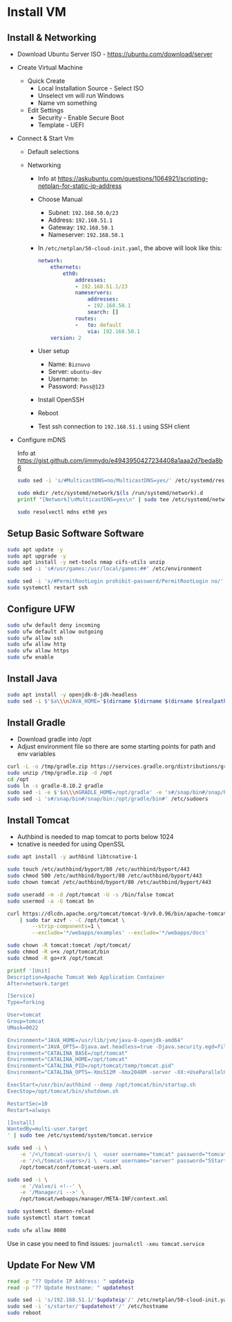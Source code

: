 # Install VM

## Install & Networking

- Download Ubuntu Server ISO - https://ubuntu.com/download/server

- Create Virtual Machine

  - Quick Create
    - Local Installation Source - Select ISO
    - Unselect vm will run Windows
    - Name vm something
  - Edit Settings
    - Security - Enable Secure Boot
    - Template - UEFI

- Connect & Start Vm

  - Default selections

  - Networking

    - Info at https://askubuntu.com/questions/1064921/scripting-netplan-for-static-ip-address

    - Choose Manual

      - Subnet: `192.168.50.0/23`
      - Address: `192.168.51.1`
      - Gateway: `192.168.50.1`
      - Nameserver: `192.168.50.1`

    - In `/etc/netplan/50-cloud-init.yaml`, the above will look like this:

      ```yaml
      network:
          ethernets:
              eth0:
                  addresses:
                  - 192.168.51.1/23
                  nameservers:
                      addresses:
                      - 192.168.50.1
                      search: []
                  routes:
                  -   to: default
                      via: 192.168.50.1
          version: 2
      ```

    - User setup

      - Name: `Biznuvo`
      - Server: `ubuntu-dev`
      - Username: `bn`
      - Password: `Pass@123`

    - Install OpenSSH

    - Reboot

    - Test ssh connection to `192.168.51.1` using SSH client


- Configure mDNS

  Info at https://gist.github.com/jimmydo/e4943950427234408a1aaa2d7beda8b6

  ```bash
  sudo sed -i 's/#MulticastDNS=no/MulticastDNS=yes/' /etc/systemd/resolved.conf
  
  sudo mkdir /etc/systemd/network/$(ls /run/systemd/network).d
  printf "[Network]\nMulticastDNS=yes\n" | sudo tee /etc/systemd/network/$(ls /run/systemd/network).d/override.conf
  
  sudo resolvectl mdns eth0 yes
  ```

## Setup Basic Software Software

```bash
sudo apt update -y
sudo apt upgrade -y
sudo apt install -y net-tools nmap cifs-utils unzip
sudo sed -i 's#/usr/games:/usr/local/games:##' /etc/environment

sudo sed -i 's/#PermitRootLogin prohibit-password/PermitRootLogin no/' /etc/ssh/sshd_config
sudo systemctl restart ssh
```

## Configure UFW

```bash
sudo ufw default deny incoming
sudo ufw default allow outgoing
sudo ufw allow ssh
sudo ufw allow http
sudo ufw allow https
sudo ufw enable
```


## Install Java

```bash
sudo apt install -y openjdk-8-jdk-headless
sudo sed -i $'$a\\\nJAVA_HOME='$(dirname $(dirname $(dirname $(realpath $(which java))))) /etc/environment
```

## Install Gradle

- Download gradle into /opt
- Adjust environment file so there are some starting points for path and env variables

```bash
curl -L -o /tmp/gradle.zip https://services.gradle.org/distributions/gradle-8.10.2-bin.zip
sudo unzip /tmp/gradle.zip -d /opt
cd /opt
sudo ln -s gradle-8.10.2 gradle
sudo sed -i -e $'$a\\\nGRADLE_HOME=/opt/gradle' -e 's#/snap/bin#/snap/bin:/opt/gradle/bin#' /etc/environment
sudo sed -i 's#/snap/bin#/snap/bin:/opt/gradle/bin#' /etc/sudoers
```

## Install Tomcat

- Authbind is needed to map tomcat to ports below 1024
- tcnative is needed for using OpenSSL

```bash
sudo apt install -y authbind libtcnative-1

sudo touch /etc/authbind/byport/80 /etc/authbind/byport/443
sudo chmod 500 /etc/authbind/byport/80 /etc/authbind/byport/443
sudo chown tomcat /etc/authbind/byport/80 /etc/authbind/byport/443

sudo useradd -m -d /opt/tomcat -U -s /bin/false tomcat
sudo usermod -a -G tomcat bn

curl https://dlcdn.apache.org/tomcat/tomcat-9/v9.0.96/bin/apache-tomcat-9.0.96.tar.gz \
	| sudo tar xzvf - -C /opt/tomcat \
		--strip-components=1 \
		--exclude='*/webapps/examples' --exclude='*/webapps/docs'

sudo chown -R tomcat:tomcat /opt/tomcat/
sudo chmod -R u+x /opt/tomcat/bin
sudo chmod -R go+rX /opt/tomcat

printf '[Unit]
Description=Apache Tomcat Web Application Container
After=network.target

[Service]
Type=forking

User=tomcat
Group=tomcat
UMask=0022

Environment="JAVA_HOME=/usr/lib/jvm/java-8-openjdk-amd64"
Environment="JAVA_OPTS=-Djava.awt.headless=true -Djava.security.egd=file:///dev/urandom"
Environment="CATALINA_BASE=/opt/tomcat"
Environment="CATALINA_HOME=/opt/tomcat"
Environment="CATALINA_PID=/opt/tomcat/temp/tomcat.pid"
Environment="CATALINA_OPTS=-Xms512M -Xmx2048M -server -XX:+UseParallelGC -Djava.net.preferIPv4Stack=true"

ExecStart=/usr/bin/authbind --deep /opt/tomcat/bin/startup.sh
ExecStop=/opt/tomcat/bin/shutdown.sh

RestartSec=10
Restart=always

[Install]
WantedBy=multi-user.target
' | sudo tee /etc/systemd/system/tomcat.service

sudo sed -i \
	-e '/<\/tomcat-users>/i \  <user username="tomcat" password="tomcat" roles="manager-gui" />' \
	-e '/<\/tomcat-users>/i \  <user username="server" password="5Star*" roles="manager-script" />' \
	/opt/tomcat/conf/tomcat-users.xml

sudo sed -i \
	-e '/Valve/i <!--' \
	-e '/Manager/i -->' \
	/opt/tomcat/webapps/manager/META-INF/context.xml

sudo systemctl daemon-reload
sudo systemctl start tomcat

sudo ufw allow 8080
```

Use in case you need to find issues: `journalctl -xeu tomcat.service`

## Update For New VM

```bash
read -p "?? Update IP Address: " updateip
read -p "?? Update Hostname: " updatehost

sudo sed -i 's/192.168.51.1/'$updateip'/' /etc/netplan/50-cloud-init.yaml
sudo sed -i 's/starter/'$updatehost'/' /etc/hostname
sudo reboot
```

